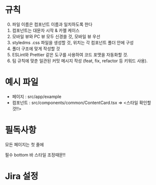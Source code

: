 # 규칙

0. 파일 이름은 컴포넌트 이름과 일치하도록 한다
1. 컴포넌트는 대문자 시작 & 카멜 케이스
2. 모바일 뷰와 PC 뷰 모두 신경쓸 것, 모바일 뷰 우선
3. styledms .css 파일을 생성할 것, 위치는 각 컴포넌트 폴더 안에 구성
4. 폴더 구조에 맞게 작성할 것
5. ESLint와 Prettier 같은 도구를 사용하여 코드 포맷을 자동화할 것.
6. 팀 규칙에 맞춘 일관된 커밋 메시지 작성 (feat, fix, refactor 등 키워드 사용).

# 예시 파일

- 페이지 : src/app/example
- 컴포넌트 : src/components/common/ContentCard.tsx
  => <스타일 확인할 것!!>

# 필독사항

모든 페이지는 첫 줄에

 <div className="page-container"> 필수
 bottom 바 스타일 조정때문!!

# Jira 설정
